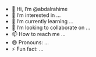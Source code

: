 - 👋 Hi, I’m @abdalrahime
- 👀 I’m interested in ...
- 🌱 I’m currently learning ...
- 💞️ I’m looking to collaborate on ...
- 📫 How to reach me ...
- 😄 Pronouns: ...
- ⚡ Fun fact: ...

<!---
abdalrahime/abdalrahime is a ✨ special ✨ repository because its `README.md` (this file) appears on your GitHub profile.
You can click the Preview link to take a look at your changes.
--->
